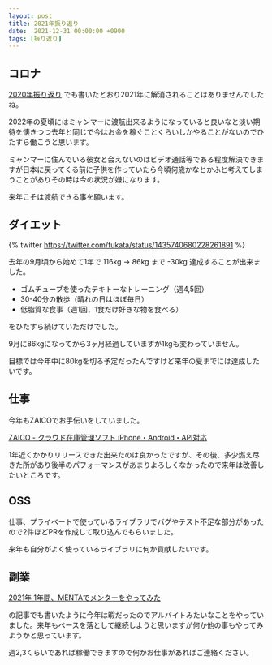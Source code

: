 ```yaml
---
layout: post
title: 2021年振り返り
date:  2021-12-31 00:00:00 +0900
tags: [振り返り]
---
```


## コロナ

[2020年振り返り](https://fukata.dev/2020/12/31/2020-year.html) でも書いたとおり2021年に解消されることはありませんでしたね。

2022年の夏頃にはミャンマーに渡航出来るようになっていると良いなと淡い期待を懐きつつ去年と同じで今はお金を稼ぐことくらいしかやることがないのでひたすら働こうと思います。

ミャンマーに住んでいる彼女と会えないのはビデオ通話等である程度解決できますが日本に戻ってくる前に子供を作っていたら今頃何歳かなとかふと考えてしまうことがありその時は今の状況が嫌になります。

来年こそは渡航できる事を願います。

## ダイエット

{% twitter https://twitter.com/fukata/status/1435740680228261891 %}

去年の9月頃から始めて1年で 116kg → 86kg まで -30kg 達成することが出来ました。

- ゴムチューブを使ったテキトーなトレーニング（週4,5回）
- 30-40分の散歩（晴れの日はほぼ毎日）
- 低脂質な食事（週1回、1食だけ好きな物を食べる）

をひたすら続けていただけでした。

9月に86kgになってから3ヶ月経過していますが1kgも変わっていません。

目標では今年中に80kgを切る予定だったんですけど来年の夏までには達成したいです。

## 仕事

今年もZAICOでお手伝いをしていました。

[ZAICO - クラウド在庫管理ソフト iPhone・Android・API対応](https://www.zaico.co.jp/)

1年近くかかりリリースできた出来たのは良かったですが、その後、多少燃え尽きた所があり後半のパフォーマンスがあまりよろしくなかったので来年は改善したいところです。

## OSS

仕事、プライベートで使っているライブラリでバグやテスト不足な部分があったので2件ほどPRを作成して取り込んでもらいました。

来年も自分がよく使っているライブラリに何か貢献したいです。

## 副業

[2021年 1年間、MENTAでメンターをやってみた](https://fukata.dev/2021/12/17/2021-menta.html)

の記事でも書いたように今年は暇だったのでアルバイトみたいなことをやっていました。来年もペースを落として継続しようと思いますが何か他の事もやってみようかと思っています。

週2,3くらいであれば稼働できますので何かお仕事があればご連絡ください。